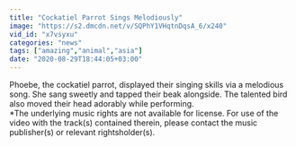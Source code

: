 ```yaml
---
title: "Cockatiel Parrot Sings Melodiously"
image: "https://s2.dmcdn.net/v/SQPhY1VHqtnDqsA_6/x240"
vid_id: "x7vsyxu"
categories: "news"
tags: ["amazing","animal","asia"]
date: "2020-08-29T18:44:05+03:00"
---
```

Phoebe, the cockatiel parrot, displayed their singing skills via a melodious song. She sang sweetly and tapped their beak alongside. The talented bird also moved their head adorably while performing.  <br>*The underlying music rights are not available for license. For use of the video with the track(s) contained therein, please contact the music publisher(s) or relevant rightsholder(s).
